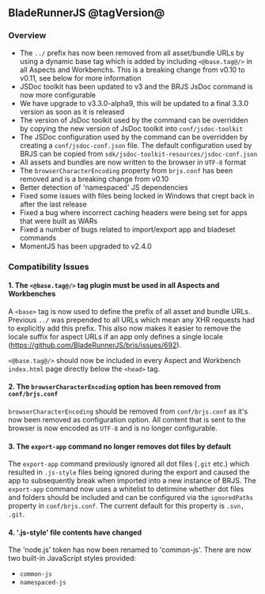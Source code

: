 ## BladeRunnerJS @tagVersion@

### Overview

- The `../` prefix has now been removed from all asset/bundle URLs by using a dynamic base tag which is added by including `<@base.tag@/>` in all Aspects and Workbenchs. This is a breaking change from v0.10 to v0.11, see below for more information
- JSDoc toolkit has been updated to v3 and the BRJS JsDoc command is now more configurable
 - We have upgrade to v3.3.0-alpha9, this will be updated to a final 3.3.0 version as soon as it is released
 - The version of JsDoc toolkit used by the command can be overridden by copying the new version of JsDoc toolkit into `conf/jsdoc-toolkit`
 - The JSDoc configuration used by the command can be overridden by creating a `conf/jsdoc-conf.json` file. The default configuration used by BRJS can be copied from `sdk/jsdoc-toolkit-resources/jsdoc-conf.json`
- All assets and bundles are now written to the browser in `UTF-8` format
 - The `browserCharacterEncoding` property from `brjs.conf` has been removed and is a breaking change from v0.10
- Better detection of 'namespaced' JS dependencies
- Fixed some issues with files being locked in Windows that crept back in after the last release
- Fixed a bug where incorrect caching headers were being set for apps that were built as WARs
- Fixed a number of bugs related to import/export app and bladeset commands
- MomentJS has been upgraded to v2.4.0

### Compatibility Issues

#### 1. The `<@base.tag@/>` tag plugin must be used in all Aspects and Workbenches

A `<base>` tag is now used to define the prefix of all asset and bundle URLs. Previous `../` was prepended to all URLs which mean any XHR requests had to explicitly add this prefix. This also now makes it easier to remove the locale suffix for aspect URLs if an app only defines a single locale (https://github.com/BladeRunnerJS/brjs/issues/692).

`<@base.tag@/>` should now be included in every Aspect and Workbench `index.html` page directly below the `<head>` tag.

#### 2. The `browserCharacterEncoding` option has been removed from `conf/brjs.conf`

`browserCharacterEncoding` should be removed from `conf/brjs.conf` as it's now been removed as configuration option. All content that is sent to the browser is now encoded as `UTF-8` and is no longer configurable.

#### 3. The `export-app` command no longer removes dot files by default

The `export-app` command previously ignored all dot files (`.git` etc.) which resulted in `.js-style` files being ignored during the export and caused the app to subsequently break when imported into a new instance of BRJS. The `export-app` command now uses a whitelist to detirmine whether dot files and folders should be included and can be configured via the `ignoredPaths` property in `conf/brjs.conf`. The current default for this property is `.svn, .git`.

#### 4. '.js-style' file contents have changed
The 'node.js' token has now been renamed to 'common-js'. There are now two built-in JavaScript styles provided:

  * `common-js`
  * `namespaced-js`